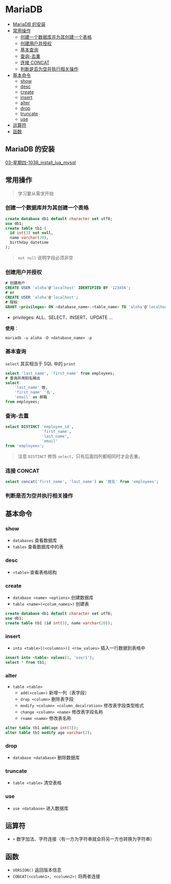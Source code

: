 # MariaDB

<!-- TOC GitLab -->

* [MariaDB 的安装](#mariadb-的安装)
* [常用操作](#常用操作)
    - [创建一个数据库并为其创建一个表格](#创建一个数据库并为其创建一个表格)
    - [创建用户并授权](#创建用户并授权)
    - [基本查询](#基本查询)
    - [查询-去重](#查询-去重)
    - [连接 CONCAT](#连接-concat)
    - [判断是否为空并执行相关操作](#判断是否为空并执行相关操作)
* [基本命令](#基本命令)
    - [show](#show)
    - [desc](#desc)
    - [create](#create)
    - [insert](#insert)
    - [alter](#alter)
    - [drop](#drop)
    - [truncate](#truncate)
    - [use](#use)
* [运算符](#运算符)
* [函数](#函数)

<!-- /TOC -->

## MariaDB 的安装

[03-星期四-1038_install_lua_mysql](03-星期四-1038_install_lua_mysql.md)

## 常用操作

> 学习要从需求开始

### 创建一个数据库并为其创建一个表格
```sql
create database db1 default character set utf8;
use db1;
create table tb1 (
  id int(3) not null,
  name varchar(20),
  birthday datetime
);
```
> `not null` 说明字段必须非空

### 创建用户并授权
```sql
# 创建用户
CREATE USER 'aloha'@'localhost' IDENTIFIED BY '123456';
# or
CREATE USER 'aloha'@'localhost';
# 授权
GRANT <privileges> ON <database_name>.<table_name> TO 'aloha'@'localhost';
```
- privileges: ALL、SELECT、INSERT、UPDATE ...

**使用**：
```
mariadb -u aloha -D <database_name> -p
```

### 基本查询

`select` 其实相当于 SQL 中的 `print`

```sql
select 'last_name', 'first_name' from employees;
# 查询并用别名输出
select
    'last_name' 姓,
    'first_name' '名',
    'email' as 邮箱
from employees;
```

### 查询-去重

```sql
select DISTINCT 'employee_id',
                'first_name',
                'last_name',
                'email'
from 'employees';
```
> 注意 `DISTINCT` 修饰 `select`，只有后面四列都相同时才会去重。

### 连接 CONCAT

```sql
select concat('first_name', 'last_name') as '姓名' from 'employees';
```

### 判断是否为空并执行相关操作


## 基本命令

### show

- `databases` 查看数据库
- `tables` 查看数据库中的表

### desc

- `<table>` 查看表格结构

### create

- `database <name> <options>` 创建数据库
- `table <name>(<colum_names>)` 创建表

```sql
create database db1 default character set utf8;
use db1;
create table tb1 (id int(3), name varchar(20));
```

### insert

- `into <table>[(<columns>)] <row_values>` 插入一行数据到表格中

```sql
insert into <table> values(1, 'user1');
select * from tb1;
```

### alter

- `table <table>`
    - `add(<colum>)` 新增一列（表字段）
    - `drop <column>` 删除表字段
    - `modify <column> <column_decalration>` 修改表字段类型格式
    - `change <column> <name>` 修改表字段名称
    - `rname <name>` 修改表名称

```sql
alter table tb1 add(age int(3));
alter table tb1 modify age varchar(2);
```

### drop

- `database <database>` 删除数据库

### truncate

- `table <table>` 清空表格

### use

- `use <database>` 进入数据库

## 运算符

- `+` 数字加法、字符连接（有一方为字符串就会将另一方也转换为字符串）

## 函数

- `VERSION()` 返回版本信息
- `CONCAT(<column1>, <column2>)` 将两者连接
